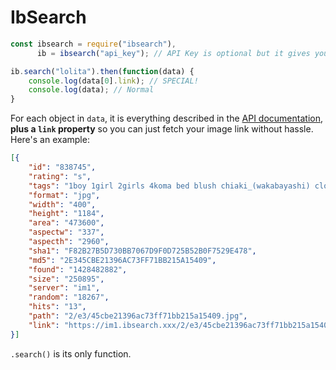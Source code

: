 # IbSearch
```js
const ibsearch = require("ibsearch"),
      ib = ibsearch("api_key"); // API Key is optional but it gives you a higher rate

ib.search("lolita").then(function(data) {
    console.log(data[0].link); // SPECIAL!
    console.log(data); // Normal
}
```
For each object in `data`, it is everything described in the [API documentation](https://ibsearch.xxx/api/v1/images), **plus a `link` property** so you can just fetch your image link without hassle. Here's an example:

```json
[{
	"id": "838745",
	"rating": "s",
	"tags": "1boy 1girl 2girls 4koma bed blush chiaki_(wakabayashi) clock comic covering_mouth eye_contact eyes_closed flying_sweatdrops hetero iijima_kana kana_(wakabayashi) looking_at_another lying monochrome mother_and_son multiple_girls on_back open_door original sweat sweatdrop translated translation_request uchimura_chiaki uchimura_keiko under_covers wakabayashi_toshiya",
	"format": "jpg",
	"width": "400",
	"height": "1184",
	"area": "473600",
	"aspectw": "337",
	"aspecth": "2960",
	"sha1": "F82B27B5D730BB7067D9F0D725B52B0F7529E478",
	"md5": "2E345CBE21396AC73FF71BB215A15409",
	"found": "1428482882",
	"size": "250895",
	"server": "im1",
	"random": "18267",
	"hits": "13",
	"path": "2/e3/45cbe21396ac73ff71bb215a15409.jpg",
	"link": "https://im1.ibsearch.xxx/2/e3/45cbe21396ac73ff71bb215a15409.jpg"
}]
```

`.search()` is its only function.
